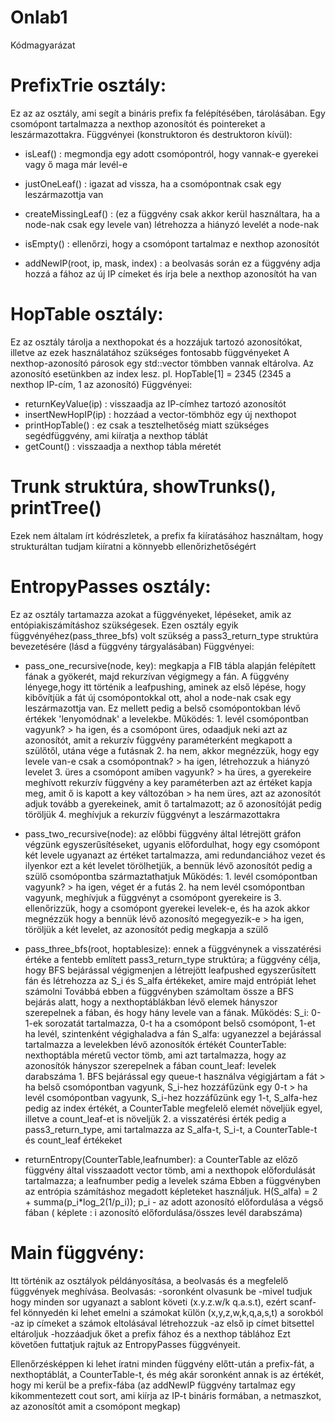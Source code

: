 # Onlab1

Kódmagyarázat

# PrefixTrie osztály:
   Ez az az osztály, ami segít a bináris prefix fa felépítésében, tárolásában.
   Egy csomópont tartalmazza a nexthop azonosítót és pointereket a leszármazottakra.
   Függvényei (konstruktoron és destruktoron kívül):
   
   - isLeaf() : megmondja egy adott csomópontról, hogy vannak-e gyerekei vagy ő maga már levél-e
   - justOneLeaf() : igazat ad vissza, ha a csomópontnak csak egy leszármazottja van
   - createMissingLeaf() : (ez a függvény csak akkor kerül használtara, ha a node-nak csak egy levele van) létrehozza a hiányzó levelét a node-nak
   - isEmpty() : ellenőrzi, hogy a csomópont tartalmaz e nexthop azonosítót
   
   - addNewIP(root, ip, mask, index) : a beolvasás során ez a függvény adja hozzá a fához az új IP címeket és írja bele a nexthop azonosítót ha van
	
  
 # HopTable osztály:
   Ez az osztály tárolja a nexthopokat és a hozzájuk tartozó azonosítókat, illetve az ezek használatához szükséges fontosabb függvényeket
   A nexthop-azonosító párosok egy std::vector tömbben vannak eltárolva. Az azonosító esetünkben az index lesz. pl. HopTable[1] = 2345 (2345 a nexthop IP-cím, 1 az azonosító)
   Függvényei:
   - returnKeyValue(ip) : visszaadja az IP-címhez tartozó azonosítót
   - insertNewHopIP(ip) : hozzáad a vector-tömbhöz egy új nexthopot
   - printHopTable() : ez csak a tesztelhetőség miatt szükséges segédfüggvény, ami kiíratja a nexthop táblát
   - getCount() : visszaadja a nexthop tábla méretét


# Trunk struktúra, showTrunks(), printTree()
   Ezek nem általam írt kódrészletek, a prefix fa kiíratásához használtam, hogy strukturáltan tudjam kiíratni a könnyebb ellenőrizhetőségért
 
 
# EntropyPasses osztály:
 Ez az osztály tartamazza azokat a függvényeket, lépéseket, amik az entópiakiszámításhoz szükségesek.
 Ezen osztály egyik függvényéhez(pass_three_bfs) volt szükség a pass3_return_type struktúra bevezetésére (lásd a függvény tárgyalásában)
 Függvényei:
    
   - pass_one_recursive(node, key): megkapja a FIB tábla alapján felépített fának a gyökerét, majd rekurzívan végigmegy a fán. A függvény lényege,hogy itt történik a leafpushing, aminek az első lépése, hogy kibővítjük a fát új csomópontokkal ott, ahol a node-nak csak egy leszármazottja van. Ez mellett pedig a belső csomópontokban lévő értékek 'lenyomódnak' a levelekbe.
          Működés:
           1. levél csomópontban vagyunk? 
            > ha igen, és a csomópont üres, odaadjuk neki azt az azonosítót, amit a rekurzív függvény paraméterként megkapott a szülőtől, utána vége a futásnak
           2. ha nem, akkor megnézzük, hogy egy levele van-e csak a csomópontnak?
            > ha igen, létrehozzuk a hiányzó levelet
           3. üres a csomópont amiben vagyunk? 
            > ha üres, a gyerekeire meghívott rekurzív függvény a key paraméterben azt az értéket kapja meg, amit ő is kapott a key változóban
            > ha nem üres, azt az azonosítót adjuk tovább a gyerekeinek, amit ő tartalmazott; az ő azonosítóját pedig töröljük
           4. meghívjuk a rekurzív függvényt a leszármazottakra 
       
   - pass_two_recursive(node): az előbbi függvény által létrejött gráfon végzünk egyszerűsítéseket, ugyanis előfordulhat, hogy egy csomópont két levele ugyanazt az értéket tartalmazza, ami redundanciához vezet és ilyenkor ezt a két levelet törölhetjük, a bennük lévő azonosítót pedig a szülő csomópontba származtathatjuk
          Működés:
           1. levél csomópontban vagyunk?
            > ha igen, véget ér a futás
           2. ha nem levél csomópontban vagyunk, meghívjuk a függvényt a csomópont gyerekeire is
           3. ellenőrizzük, hogy a csomópont gyerekei levelek-e, és ha azok akkor megnézzük hogy a bennük lévő azonosító megegyezik-e
            > ha igen, töröljük a két levelet, az azonosítót pedig megkapja a szülő 
        
   - pass_three_bfs(root, hoptablesize): ennek a függvénynek a visszatérési értéke a fentebb említett pass3_return_type struktúra; a függvény célja, hogy BFS bejárással végigmenjen a létrejött leafpushed egyszerűsített fán és létrehozza az S_i és S_alfa értékeket, amire majd entrópiát lehet számolni
        Továbbá ebben a függvényben számoltam össze a BFS bejárás alatt, hogy a nexthoptáblákban lévő elemek hányszor szerepelnek a fában, és hogy hány levele van a fának.
          Működés:
          S_i: 0-1-ek sorozatát tartalmazza, 0-t ha a csomópont belső csomópont, 1-et ha levél, szintenként végighaladva a fán
          S_alfa: ugyanezzel a bejárással tartalmazza a levelekben lévő azonosítók értékét
          CounterTable: nexthoptábla méretű vector tömb, ami azt tartalmazza, hogy az azonosítók hányszor szerepelnek a fában
          count_leaf: levelek darabszáma
          1. BFS bejárással egy queue-t használva végigjártam a fát
            > ha belső csomópontban vagyunk, S_i-hez hozzáfűzünk egy 0-t
            > ha levél csomópontban vagyunk, S_i-hez hozzáfűzünk egy 1-t, S_alfa-hez pedig az index értékét, a CounterTable megfelelő elemét növeljük egyel, illetve a count_leaf-et is növeljük
          2. a visszatérési érték pedig a pass3_return_type, ami tartalmazza az S_alfa-t, S_i-t, a CounterTable-t és count_leaf értékeket
      
      
   - returnEntropy(CounterTable,leafnumber): a CounterTable az előző függvény által visszaadott vector tömb, ami a nexthopok előfordulását tartalmazza; a leafnumber pedig a levelek száma
        Ebben a függvényben az entrópia számításhoz megadott képleteket használjuk.
        H(S_alfa) = 2 + summa(p_i*log_2(1/p_i));
        p_i - az adott azonosító előfordulása a végső fában ( képlete : i azonosító előfordulása/összes levél darabszáma)

# Main függvény:
Itt történik az osztályok példányosítása, a beolvasás és a megfelelő függvények meghívása.
Beolvasás:
-soronként olvasunk be
-mivel tudjuk hogy minden sor ugyanazt a sablont követi (x.y.z.w/k q.a.s.t), ezért scanf-fel könnyedén ki lehet emelni a számokat külön (x,y,z,w,k,q,a,s,t) a sorokból
-az ip címeket a számok eltolásával létrehozzuk 
-az első ip címet bitsettel eltároljuk
-hozzáadjuk őket a prefix fához és a nexthop táblához
Ezt követően futtatjuk rajtuk az EntropyPasses függvényeit.

Ellenőrzésképpen ki lehet íratni minden függvény előtt-után a prefix-fát, a nexthoptáblát, a CounterTable-t, és még akár soronként annak is az értékét, hogy mi kerül be a prefix-fába (az addNewIP függvény tartalmaz egy kikommentezett cout sort, ami kiírja az IP-t bináris formában, a netmaszkot, az azonosítót amit a csomópont megkap)
